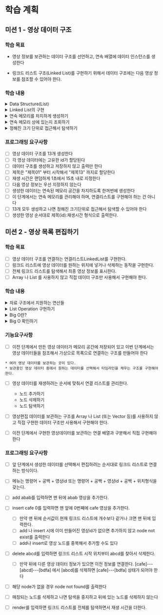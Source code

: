 # 학습 계획

## 미션 1 - 영상 데이터 구조

### 학습 목표
- 영상 정보를 보관하는 데이터 구조를 선언하고, 연속 배열에 데이터 인스턴스를 생성한다

- 링크드 리스트 구조(Linked List)를 구현하기 위해서 데이터 구조에는 다음 영상 정보를 참조할 수 있어야 한다.

### 학습 내용
<details>
<summary>Data Structure(List)</summary>

- 데이터 스트럭쳐를 배우는 이유 : 자료 구조를 통한 메모리의 효율적 사용
- RAM(Random Access Memory) : 데이터 주소를 통해 데이터에 접근하는 시간이 동일하다.
- 배열 리스트와 연결 리스트의 특징 비교
  - Array List : 메모리 주소 상에 연속으로 붙어있다.
    - 한 번 할당을 하면 배열의 크기를 변경하기 어렵다. 더 많은 배열의 할당이 필요하면 메모리 상의 다른 주소를 확보한 후 전체가 옮겨가야한다.(재할당)
    - 위치를 알고있다면 데이터의 접근은 매우 빠르다.
  - Linked List : 각 데이터들이 메모리 상에 흩어져 있지만 연결되어 있다.
    - 서로 떨어져있기 떄문에 가변적으로 데이터를 관리하기 용이하다.
    - 엘리먼트의 index에 따라서 데이터를 탐색하는데 걸리는 시간이 상이하다.(비효율적)

</details>
<details>
<summary>Linked List의 구현</summary>

- 연결 리스트의 구조
  ![img.png](img.png)
  - Node, Vertex(정점) : 연결 리스트의 요소를 나타내는 표현, 연결성을 강조한 표현임
  - 객체 지향 언어에서는 객체를 사용해서 연결 리스트를 구현한다.
  - 헤드 필드 : 첫번째 노드의 위치를 가지고 있는 필드
  - 데이터 필드 : 데이터가 저장되는 필드
  - 링크 필드 : 다음 노드를 가리키는 필드
- 연결 리스트의 상세 구현
  - 연결 리스트 객체
    - node 참조 객체
      - next 필드() : 다음 노드의 주소를 저장
      - value 필드 : 현재 노드의 값을 저장
    - head 필드 : node 참조 변수를 저장한다.
</details>
<details>
<summary>연속 메모리를 차지하게 생성하기</summary>
</details>
<details>
<summary>연속 메모리 상에 있는지 조회하기</summary>
</details>
<details>
<summary>정해진 크기 단위로 접근해서 탐색하기</summary>
</details>

### 프로그래밍 요구사항
- [ ] 영상 데이터 구조를 13개 생성한다
- [ ] 각 영상 데이터에는 고유한 id가 할당된다
- [ ] 데이터 구조를 생성하고 저장하지 않고 출력만 한다
- [ ] 제목은 "제목01" 부터 시작해서 "제목13" 까지로 할당한다
- [ ] 재생 시간은 랜덤하게 1초에서 15초 내로 지정한다
- [ ] 다음 영상 정보는 우선 지정하지 않는다
- [ ] 생성한 데이터는 연속된 메모리 공간을 차지하도록 한꺼번에 생성한다
- [ ] 이 단계에서는 연속 메모리를 관리해야 하며, 연결리스트를 구현해야 하는 건 아니다
- [ ] 13개 모두 생성하고 나면 정해진 크기단위로 접근해서 탐색할 수 있어야 한다
- [ ] 생성한 영상 순서대로 제목(id):재생시간 형식으로 출력한다.

## 미션 2 - 영상 목록 편집하기

### 학습 목표
- [ ] 영상 데이터 구조를 연결하는 연결리스트LinkedList를 구현한다.
- [ ] 링크드 리스트에 영상 데이터를 원하는 위치에 넣거나 삭제하는 동작을 구현한다.
- [ ] 전체 링크드 리스트를 탐색해서 최종 영상 정보를 표시한다.
- [ ] Array 나 List 를 사용하지 않고 직접 데이터 구조만 사용해서 구현해야 한다.

### 학습 내용
<details>
<summary>자료 구조에서 지원하는 연산들</summary>

- 선회 : 
- 찾기 :
- 삽입 :
- 삭제 :
- 정렬 :
- 병합 :
- 기타 :
</details>
<details>
<summary>List Operation 구현하기</summary>

- 연결 리스트의 삽입
  - array list는 삽입 시 뒤의 모든 엘리먼트의 자리 이동이 필요해 느린 반면, linked list는 참조값 2개만 변경시키면 되어서 빠르다.
  - temp1는 삽입하려는 전 인덱스의 node를 참조
  - temp2는 삽입하려는 후 인덱스의 node를 참조
  - temp1.next는 새로운 노드를 참조
  - 새로운 노드의 next는 temp2를 참조
- 연결 리스트의 삭제
  - 삭제할 노드의 이전 노드를 cur 참조변수가 참조하도록 한다.
  - 삭제할 노드를 temp 참조 변수를 생성해서 참조하도록 한다.
  - 삭제할 노드의 뒷 노드를 cur.next가 참조하도록 한다.
- 연결 리스트의 조회
  - 참조변수를 counter만큼 next로 넘긴다.
</details>
<details>
<summary>Big O란?</summary>

</details>
<details>
<summary>Big O 확인하기</summary>

</details>

### 기능요구사항
- [ ] 이전 단계에서 만든 영상 데이터가 메모리 공간에 저장되어 있고 이번 단계에서는 영상 데이터들을 참조해서 가상으로 목록으로 연결하는 구조를 만들어야 한다
```
* 여러 영상 데이터를 보관하는 곳이 있다.
* 보관중인 영상 데이터 중에서 원하는 데이터를 선택해서 타임라인을 채우는 구조를 구현해야 한다.
  ```
- [ ] 영상 데이터를 재생하려는 순서에 맞춰서 연결 리스트를 관리한다.
  - 노드 추가하기
  - 노드 삭제하기
  - 노드 탐색하기

- [ ] 영상편집 데이터를 보관하는 구조를 Array 나 List (또는 Vector 등)를 사용하지 않고 직접 구현한 데이터 구조만 사용해서 구현해야 한다.
- [ ] 이전 단계에서 구현한 영상데이터를 보관하는 연결 배열과 구분해서 직접 구현해야 한다

### 프로그래밍 요구사항
- [ ] 앞 단계에서 생성한 데이터를 선택해서 편집하려는 순서대로 링크드 리스트로 연결하는 방식이다.
- [ ] 메뉴는 명령어 + 공백 + 영상id 또는 명령어 + 공백 + 영상id + 공백 + 위치형식을 갖는다.
- [ ] add abab를 입력하면 맨 뒤에 abab 영상을 추가한다.
- [ ] insert cafe 0를 입력하면 맨 앞에 0번째에 cafe 영상을 추가한다.
  - [ ] 만약 맨 뒤에 순서값이 현재 링크드 리스트에 개수보다 같거나 크면 맨 뒤에 입력한다.
  - [ ] add 나 insert 시에 이미 만들어진 영상id가 없으면 추가하지 않고 node not exist를 출력한다
  - [ ] add나 insert로 영상 노드를 중복해서 추가할 수도 있다
- [ ] delete abcd를 입력하면 링크드 리스트 시작 위치부터 abcd를 찾아서 삭제한다.
  - [ ] 만약 뒤에 다른 영상 데이터 정보가 있으면 이전 정보를 연결한다.
  [cafe]---[abcd]---[bdfa] 에서 [abcd]를 삭제하면 [cafe]---[bdfa] 상태가 되어야 한다
- [ ] 해당 node가 없을 경우 node not found를 출력한다
- [ ] 매칭되는 노드를 삭제하고 나면 탐색을 중지하고 뒤에 있는 노드를 삭제하지 않는다
- [ ] render를 입력하면 링크드 리스트를 전체를 탐색하면서 재생 시간을 더한다.

